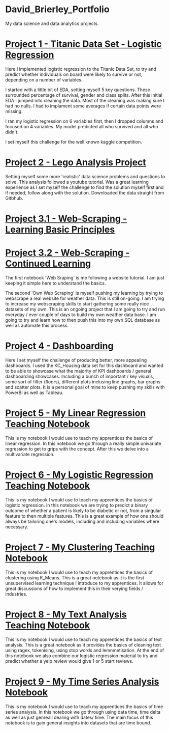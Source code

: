 # David_Brierley_Portfolio
My data science and data analytics projects. 



# [Project 1 - Titanic Data Set - Logistic Regression](https://github.com/Brierley77/Titanic-Data-Set/blob/main/Titanic%20Submission%20.ipynb)
Here I implemented logistic regression to the Titanic Data Set, to try and predict whether individuals on board were likely to survive or not, depending on a number of variables. 

I started with a little bit of EDA, setting myself 5 key questions. These surrounded percentage of survival, gender and class splits. 
After this initial EDA I jumped into cleaning the data. Most of the cleaning was making sure I had no nulls. I had to implament some averages if certain data points were missing. 

I ran my logistic regression on 6 variables first, then I dropped columns and focused on 4 variables. 
My model predicted all who survived and all who didn't.

I set myself this challenge for the well known kaggle competition.

# [Project 2 - Lego Analysis Project](https://github.com/Brierley77/Lego_Analysis_Project/blob/main/Lego%20Analysis%20Project%20.ipynb)
Setting myself some more 'realistic' data science problems and questions to solve. This analysis followed a youtube tutorial. Was a great learning experience as I set myself the challenge to find the solution myself first and if needed, follow along with the solution. Downloaded the data straight from Gitbhub.

# [Project 3.1 - Web-Scraping - Learning Basic Principles](https://github.com/Brierley77/Web_Scraping/blob/main/Web%20Scraping%20.ipynb)
# [Project 3.2 - Web-Scraping - Continued Learning](https://github.com/Brierley77/Web_Scraping/blob/main/Own%20Web%20Scarping.ipynb)
The first notebook 'Web Sraping' is me following a website tutorial. I am just keeping it simple here to understand the basics.

The second 'Own Web Scraping' is myself pushing my learning by trying to webscrape a real website for weather data. This is still on-going. I am trying to increase my webscraping skills to start gathering some really nice datasets of my own. This is an ongoing project that I am going to try and run everyday / ever couple of days to build my own weather data base. I am going to try and learn how to then push this into my own SQL database as well as automate this process. 

# [Project 4 - Dashboarding](https://github.com/Brierley77/PowerBi-Dashboarding/blob/main/House%20Data%20Dashboard.pdf)
Here I set myself the challenge of producing better, more appealing dashboards. I used the KC_Housing data set for this dashboard and wanted to be able to showcase what the majority of KPI dashboards / general dashboarding showcases. Including a bunch of important / key visuals, some sort of filter (floors), different plots inclusing line graphs, bar graphs and scatter plots. It is a personal goal of mine to keep pushing my skills with PowerBi as well as Tableau.

# [Project 5 - My Linear Regression Teaching Notebook](https://github.com/Brierley77/Linear_Regression_/blob/main/Linear%20Regression.ipynb)
This is my notebook I would use to teach my apprentices the basics of linear regression. In this notebook we go through a really simple univariate regression to get to grips with the concept. After this we delve into a multivariate regression.

# [Project 6 - My Logistic Regression Teaching Notebook](https://github.com/Brierley77/Logistic_Regression_/blob/main/Logistic%20Regression.ipynb)
This is my notebook I would use to teach my apprentices the basics of logistic regression. In this notebook we are trying to predict a binary outcome of whether a patient is likely to be diabetic or not, from a singular feature to then multiple features. This is a great example of how one should always be tailoring one's models, including and including variables where necessary. 

# [Project 7 - My Clustering Teaching Notebook](https://github.com/Brierley77/Clustering_K_Means_/blob/main/Clustering%20K-Means.ipynb)
This is my notebook I would use to teach my apprentices the basics of clustering using K_Means. This is a great notebook as it is the first unsupervised learning technique I introduce to my apprentices. It allows for great discussions of how to implement this in their verying fields / industries. 

# [Project 8 - My Text Analysis Teaching Notebook](https://github.com/Brierley77/Text_Analysis_/blob/main/Text%20Analysis.ipynb)
This is my notebook I would use to teach my apprentices the basics of text analysis. This is a great notebook as it provides the basics of cleaning text using ragex, tokenising, using stop words and lemnmetisation. At the end of this notebook we also combine our logistic regression material to try and predict whether a yelp review would give 1 or 5 start reviews. 

# [Project 9 - My Time Series Analysis Notebook](https://github.com/Brierley77/Time_Series_Analysis_/blob/main/Time%20Series%20Analysis.ipynb)
This is my notebook I would use to teach my apprentices the basics of time series analysis. In this notebook we go through using data time, time delta as well as just genreall dealing with dates/ time. The main focus of this notebook is to gain general insights into datasets that are time bound. 
